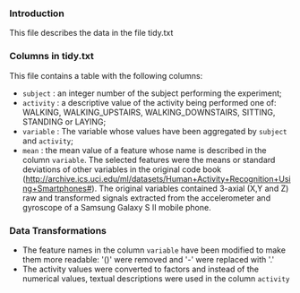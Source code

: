 ### Introduction

This file describes the data in the file tidy.txt


### Columns in tidy.txt
This file contains a table with the following columns:

- `subject` : an integer number of the subject performing the experiment;
- `activity` : a descriptive value of the activity being performed one of: WALKING, WALKING_UPSTAIRS, WALKING_DOWNSTAIRS, SITTING, STANDING or LAYING;
- `variable` : The variable whose values have been aggregated by `subject` and `activity`;
- `mean` : the mean value of a feature whose name is described in the column `variable`. The selected features were the means or standard deviations of other variables in the original code book (http://archive.ics.uci.edu/ml/datasets/Human+Activity+Recognition+Using+Smartphones#). The original variables contained  3-axial (X,Y and Z) raw and transformed signals extracted from the accelerometer and gyroscope of a Samsung Galaxy S II mobile phone. 

### Data Transformations
* The feature names in the column `variable` have been modified to make them more readable: '()' were removed and '-' were replaced with '.'
* The activity values were converted to factors and instead of the numerical values, textual descriptions were used in the column `activity`
